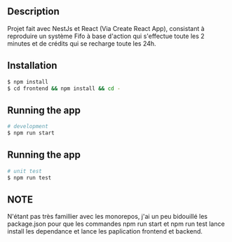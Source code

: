 
## Description
Projet fait avec NestJs et React (Via Create React App), consistant à reproduire un système Fifo à base d'action qui s'effectue toute les 2 minutes et de crédits qui se recharge toute les 24h.


## Installation

```bash
$ npm install
$ cd frontend && npm install && cd -

```


## Running the app

```bash
# development
$ npm run start

```

## Running the app

```bash
# unit test
$ npm run test

```

## NOTE
N'étant pas très famillier avec les monorepos, j'ai un peu bidouillé les package.json pour que les commandes npm run start et npm run test lance install les dependance et lance les paplication frontend et backend.



